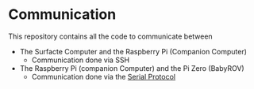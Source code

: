 # Communication

This repository contains all the code to communicate between

- The Surfacte Computer and the Raspberry Pi (Companion Computer)
    - Communication done via SSH
- The Raspberry Pi (companion Computer) and the Pi Zero (BabyROV)
    - Communication done via the [Serial Protocol](./documentation/Serial_Protocol.md)
